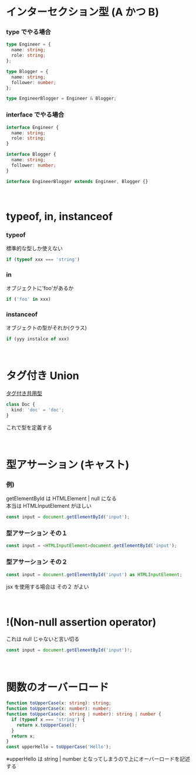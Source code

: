 # インターセクション型 (A かつ B)

### type でやる場合

```ts
type Engineer = {
  name: string;
  role: string;
};

type Blogger = {
  name: string;
  follower: number;
};

type EngineerBlogger = Engineer & Blogger;
```

### interface でやる場合

```ts
interface Engineer {
  name: string;
  role: string;
}

interface Blogger {
  name: string;
  follower: number;
}

interface EngineerBlogger extends Engineer, Blogger {}
```

<br />

# typeof, in, instanceof

### typeof

標準的な型しか使えない

```ts
if (typeof xxx === 'string')
```

### in

オブジェクトに'foo'があるか

```ts
if ('foo' in xxx)
```

### instanceof

オブジェクトの型がそれか(クラス)

```ts
if (yyy instalce of xxx)
```

<br />

# タグ付き Union

[タグ付き共用型](https://atmarkit.itmedia.co.jp/ait/articles/1611/08/news029_2.html)

```ts
class Doc {
  kind: 'doc' = 'doc';
}
```

これで型を定義する

<br />

# 型アサーション (キャスト)

### 例)

getElementById は HTMLElement | null になる  
本当は HTMLInputElement がほしい

```ts
const input = document.getElementById('input');
```

### 型アサーション その１

```ts
const input = <HTMLInputElement>document.getElementById('input');
```

### 型アサーション その２

```ts
const input = document.getElementById('input') as HTMLInputElement;
```

jsx を使用する場合は その２ がよい

<br />

# !(Non-null assertion operator)

これは null じゃないと言い切る

```ts
const input = document.getElementById('input')!;
```

<br />

# 関数のオーバーロード

```ts
function toUpperCase(x: string): string;
function toUpperCase(x: number): number;
function toUpperCase(x: string | number): string | number {
  if (typeof x === 'string') {
    return x.toUpperCase();
  }
  return x;
}
const upperHello = toUpperCase('Hello');
```

※upperHello は string | number となってしまうので上にオーバーロードを記述する
